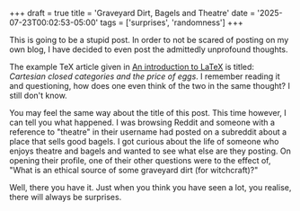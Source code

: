+++
draft = true
title = 'Graveyard Dirt, Bagels and Theatre'
date = '2025-07-23T00:02:53-05:00'
tags = ['surprises', 'randomness']
+++

This is going to be a stupid post.  In order to not be scared of
posting on my own blog, I have decided to even post the admittedly
unprofound thoughts.

The example TeX article given in [An introduction to LaTeX][tex] is
titled: _Cartesian closed categories and the price of eggs_. I
remember reading it and questioning, how does one even think of the
two in the same thought?  I still don't know.

You may feel the same way about the title of this post. This time
however, I can tell you what happened.  I was browsing Reddit and
someone with a reference to "theatre" in their username had posted on
a subreddit about a place that sells good bagels.  I got curious about
the life of someone who enjoys theatre and bagels and wanted to see
what else are they posting. On opening their profile, one of their
other questions were to the effect of, "What is an ethical source of
some graveyard dirt (for witchcraft)?"

Well, there you have it. Just when you think you have seen a lot, you
realise, there will always be surprises.

[tex]: https://www.latex-project.org/about/
